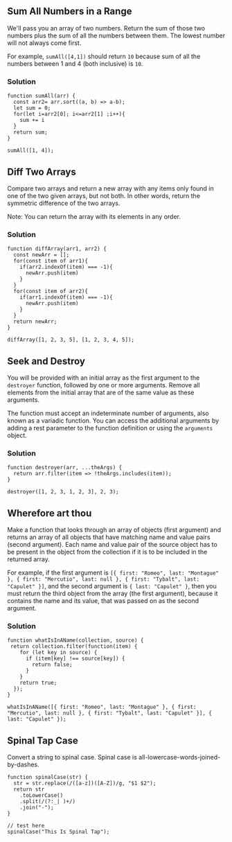 ## Sum All Numbers in a Range
We'll pass you an array of two numbers. Return the sum of those two numbers plus the sum of all the numbers between them. The lowest number will not always come first.

For example, `sumAll([4,1])` should return `10` because sum of all the numbers between 1 and 4 (both inclusive) is `10`.

### Solution
```
function sumAll(arr) {
  const arr2= arr.sort((a, b) => a-b);
  let sum = 0;
  for(let i=arr2[0]; i<=arr2[1] ;i++){
    sum += i
  }
  return sum;
}

sumAll([1, 4]);
```

## Diff Two Arrays
Compare two arrays and return a new array with any items only found in one of the two given arrays, but not both. In other words, return the symmetric difference of the two arrays.

Note: You can return the array with its elements in any order.

### Solution
```
function diffArray(arr1, arr2) {
  const newArr = [];
  for(const item of arr1){
    if(arr2.indexOf(item) === -1){
      newArr.push(item)
    }
  }
  for(const item of arr2){
    if(arr1.indexOf(item) === -1){
      newArr.push(item)
    }
  }
  return newArr;
}

diffArray([1, 2, 3, 5], [1, 2, 3, 4, 5]);
```

## Seek and Destroy
You will be provided with an initial array as the first argument to the `destroyer` function, followed by one or more arguments. Remove all elements from the initial array that are of the same value as these arguments.

The function must accept an indeterminate number of arguments, also known as a variadic function. You can access the additional arguments by adding a rest parameter to the function definition or using the `arguments` object.

### Solution
```
function destroyer(arr, ...theArgs) {
  return arr.filter(item => !theArgs.includes(item));
}

destroyer([1, 2, 3, 1, 2, 3], 2, 3);
```

## Wherefore art thou
Make a function that looks through an array of objects (first argument) and returns an array of all objects that have matching name and value pairs (second argument). Each name and value pair of the source object has to be present in the object from the collection if it is to be included in the returned array.

For example, if the first argument is `[{ first: "Romeo", last: "Montague" }, { first: "Mercutio", last: null }, { first: "Tybalt", last: "Capulet" }]`, and the second argument is `{ last: "Capulet" }`, then you must return the third object from the array (the first argument), because it contains the name and its value, that was passed on as the second argument.

### Solution
```
function whatIsInAName(collection, source) {
 return collection.filter(function(item) {
    for (let key in source) {
      if (item[key] !== source[key]) {
        return false;
      }
    }
    return true;
  });
}

whatIsInAName([{ first: "Romeo", last: "Montague" }, { first: "Mercutio", last: null }, { first: "Tybalt", last: "Capulet" }], { last: "Capulet" });
```

## Spinal Tap Case
Convert a string to spinal case. Spinal case is all-lowercase-words-joined-by-dashes.

```
function spinalCase(str) {
  str = str.replace(/([a-z])([A-Z])/g, "$1 $2");
  return str
    .toLowerCase()
    .split(/(?:_| )+/)
    .join("-");
}

// test here
spinalCase("This Is Spinal Tap");
```
